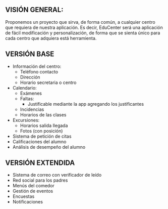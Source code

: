 ## VISIÓN GENERAL:
Proponemos un proyecto que sirva, de forma común, a cualquier centro que requiera de nuestra aplicación. Es decir, EduCenter será una aplicación de fácil modificación y personalización, de forma que se sienta único para cada centro que adquiera está herramienta.
## VERSIÓN BASE
- Información del centro:
  - Teléfono contacto
  - Dirección
  - Horario secretaria o centro
- Calendario:
  - Exámenes
  - Faltas:
    - Justificable mediante la app agregando los justificantes
  - Incidencias
  - Horarios de las clases
- Excursiones:
  - Horarios salida llegada
  - Fotos (con posición)
- Sistema de petición de citas
- Calificaciones del alumno
- Análisis de desempeño del alumno
## VERSIÓN EXTENDIDA
- Sistema de correo con verificador de leído
- Red social para los padres
- Menús del comedor
- Gestión de eventos
- Encuestas
- Notificaciones
